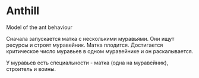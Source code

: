 # Anthill
Model of the ant behaviour

Сначала запускается матка с несколькими муравьями. Они ищут ресурсы и строят муравейник. Матка плодится. Достигается критическое число муравьев в одном муравейнике и он раскалывается.

У муравьев есть специальности - матка (одна на муравейник), строитель и воины.
